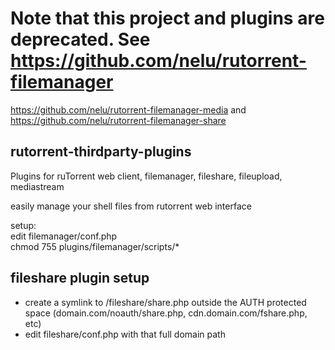 # Note that this project and plugins are deprecated. See https://github.com/nelu/rutorrent-filemanager
https://github.com/nelu/rutorrent-filemanager-media and https://github.com/nelu/rutorrent-filemanager-share
## rutorrent-thirdparty-plugins
Plugins for ruTorrent web client, filemanager, fileshare, fileupload, mediastream

easily manage your shell files from rutorrent web interface

setup:  
edit filemanager/conf.php  
chmod 755 plugins/filemanager/scripts/*  

## fileshare plugin setup
- create a symlink to /fileshare/share.php outside the AUTH protected space (domain.com/noauth/share.php, cdn.domain.com/fshare.php, etc)
- edit fileshare/conf.php with that full domain path


